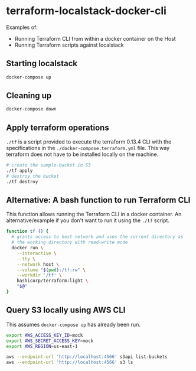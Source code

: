 # terraform-localstack-docker-cli

Examples of:
- Running Terraform CLI from within a docker container on the Host
- Running Terraform scripts against localstack

## Starting localstack

```bash
docker-compose up
```

## Cleaning up

```bash
docker-compose down
```

## Apply terraform operations

`./tf` is a script provided to execute the terraform 0.13.4 CLI with the
specifications in the `./docker-compose.terraform.yml` file.  This way
terraform does not have to be installed locally on the machine.

```bash
# create the sample-bucket in S3
./tf apply
# destroy the bucket
./tf destroy
```

## Alternative: A bash function to run Terraform CLI

This function allows running the Terraform CLI in a docker container.  An
alternative/example if you don't want to run it using the `./tf` script.

```bash
function tf () {
  # grants access to host network and uses the current directory as
  # the working directory with read-write mode
  docker run \
    --interactive \
    --tty \
    --network host \
    --volume "$(pwd):/tf:rw" \
    --workdir '/tf' \
    hashicorp/terraform:light \
    "$@"
}
```

## Query S3 locally using AWS CLI

This assumes `docker-compose up` has already been run.

```bash
export AWS_ACCESS_KEY_ID=mock
export AWS_SECRET_ACCESS_KEY=mock
export AWS_REGION=us-east-1

aws --endpoint-url 'http://localhost:4566' s3api list-buckets
aws --endpoint-url 'http://localhost:4566' s3 ls
```
